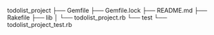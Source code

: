 
todolist_project
├── Gemfile
├── Gemfile.lock
├── README.md
├── Rakefile
├── lib
│   └── todolist_project.rb
└── test
    └── todolist_project_test.rb